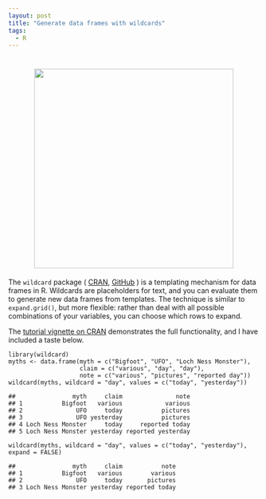 ```yaml
---
layout: post
title: "Generate data frames with wildcards"
tags: 
  - R
---
```


<h1 align="center">
  <img width="400" src="{{ base }}/img/wildcard.png" alt="">
</h1>

The <code>wildcard</code> package (
<a href="https://CRAN.R-project.org/package=wildcard">CRAN</a>,
<a href="https://github.com/wlandau/wildcard">GitHub</a>
) is a templating mechanism for data frames in R. Wildcards are placeholders for text, and you can evaluate them to generate new data frames from templates. The technique is similar to `expand.grid()`, but more flexible: rather than deal with all possible combinations of your variables, you can choose which rows to expand.

The <a href="https://CRAN.R-project.org/package=wildcard/vignettes/wildcard.html">tutorial vignette on CRAN</a> demonstrates the full functionality, and I have included a taste below.

<pre><code>library(wildcard)
myths <- data.frame(myth = c("Bigfoot", "UFO", "Loch Ness Monster"), 
                    claim = c("various", "day", "day"), 
                    note = c("various", "pictures", "reported day"))
wildcard(myths, wildcard = "day", values = c("today", "yesterday"))
</code></pre>

<pre style = "background: transparent"><code style = "background: transparent">##                myth     claim               note
## 1           Bigfoot   various            various
## 2               UFO     today           pictures
## 3               UFO yesterday           pictures
## 4 Loch Ness Monster     today     reported today
## 5 Loch Ness Monster yesterday reported yesterday
</code></pre>

<pre><code>wildcard(myths, wildcard = "day", values = c("today", "yesterday"), expand = FALSE)
</code></pre>

<pre style = "background: transparent"><code style = "background: transparent">##                myth     claim           note
## 1           Bigfoot   various        various
## 2               UFO     today       pictures
## 3 Loch Ness Monster yesterday reported today
</code></pre>
